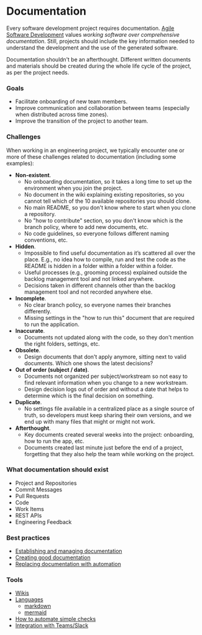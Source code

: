 # Documentation

Every software development project requires documentation. [Agile Software Development](https://agilemanifesto.org/) values _working software over comprehensive documentation_. Still, projects should include the key information needed to understand the development and the use of the generated software.

Documentation shouldn't be an afterthought. Different written documents and materials should be created during the whole life cycle of the project, as per the project needs.

### Goals <a href="#goals" id="goals"></a>

* Facilitate onboarding of new team members.
* Improve communication and collaboration between teams (especially when distributed across time zones).
* Improve the transition of the project to another team.

### Challenges <a href="#challenges" id="challenges"></a>

When working in an engineering project, we typically encounter one or more of these challenges related to documentation (including some examples):

* **Non-existent**.
  * No onboarding documentation, so it takes a long time to set up the environment when you join the project.
  * No document in the wiki explaining existing repositories, so you cannot tell which of the 10 available repositories you should clone.
  * No main README, so you don't know where to start when you clone a repository.
  * No "how to contribute" section, so you don't know which is the branch policy, where to add new documents, etc.
  * No code guidelines, so everyone follows different naming conventions, etc.
* **Hidden**.
  * Impossible to find useful documentation as it’s scattered all over the place. E.g., no idea how to compile, run and test the code as the README is hidden in a folder within a folder within a folder.
  * Useful processes (e.g., grooming process) explained outside the backlog management tool and not linked anywhere.
  * Decisions taken in different channels other than the backlog management tool and not recorded anywhere else.
* **Incomplete**.
  * No clear branch policy, so everyone names their branches differently.
  * Missing settings in the "how to run this" document that are required to run the application.
* **Inaccurate**.
  * Documents not updated along with the code, so they don't mention the right folders, settings, etc.
* **Obsolete**.
  * Design documents that don't apply anymore, sitting next to valid documents. Which one shows the latest decisions?
* **Out of order (subject / date)**.
  * Documents not organized per subject/workstream so not easy to find relevant information when you change to a new workstream.
  * Design decision logs out of order and without a date that helps to determine which is the final decision on something.
* **Duplicate**.
  * No settings file available in a centralized place as a single source of truth, so developers must keep sharing their own versions, and we end up with many files that might or might not work.
* **Afterthought**.
  * Key documents created several weeks into the project: onboarding, how to run the app, etc.
  * Documents created last minute just before the end of a project, forgetting that they also help the team while working on the project.

### What documentation should exist <a href="#what-documentation-should-exist" id="what-documentation-should-exist"></a>

* Project and Repositories
* Commit Messages
* Pull Requests
* Code
* Work Items
* REST APIs
* Engineering Feedback

### Best practices <a href="#best-practices" id="best-practices"></a>

* [Establishing and managing documentation](https://microsoft.github.io/code-with-engineering-playbook/documentation/best-practices/establish-and-manage/)
* [Creating good documentation](https://microsoft.github.io/code-with-engineering-playbook/documentation/best-practices/good-documentation/)
* [Replacing documentation with automation](https://microsoft.github.io/code-with-engineering-playbook/documentation/best-practices/automation/)

### Tools <a href="#tools" id="tools"></a>

* [Wikis](https://microsoft.github.io/code-with-engineering-playbook/documentation/tools/wikis/)
* [Languages](https://microsoft.github.io/code-with-engineering-playbook/documentation/tools/languages/)
  * [markdown](https://microsoft.github.io/code-with-engineering-playbook/documentation/tools/languages/#markdown)
  * [mermaid](https://microsoft.github.io/code-with-engineering-playbook/documentation/tools/languages/#mermaid)
* [How to automate simple checks](https://microsoft.github.io/code-with-engineering-playbook/documentation/tools/automation/)
* [Integration with Teams/Slack](https://microsoft.github.io/code-with-engineering-playbook/documentation/tools/integrations/)
